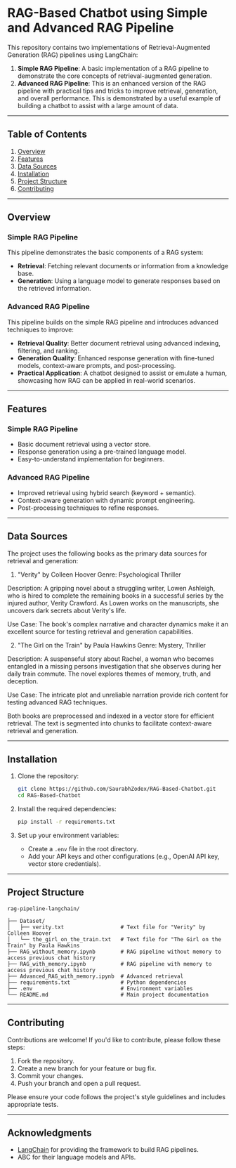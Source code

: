 # RAG-Based Chatbot using Simple and Advanced RAG Pipeline

This repository contains two implementations of Retrieval-Augmented Generation (RAG) pipelines using LangChain:

1. **Simple RAG Pipeline**: A basic implementation of a RAG pipeline to demonstrate the core concepts of retrieval-augmented generation.
2. **Advanced RAG Pipeline**: This is an enhanced version of the RAG pipeline with practical tips and tricks to improve retrieval, generation, and overall performance. This is demonstrated by a useful example of building a chatbot to assist with a large amount of data.

---

## Table of Contents
1. [Overview](#overview)
2. [Features](#features)
3. [Data Sources](#data-sources)
3. [Installation](#installation)
4. [Project Structure](#project-structure)
5. [Contributing](#contributing)

---

## Overview

### Simple RAG Pipeline
This pipeline demonstrates the basic components of a RAG system:
- **Retrieval**: Fetching relevant documents or information from a knowledge base.
- **Generation**: Using a language model to generate responses based on the retrieved information.

### Advanced RAG Pipeline
This pipeline builds on the simple RAG pipeline and introduces advanced techniques to improve:
- **Retrieval Quality**: Better document retrieval using advanced indexing, filtering, and ranking.
- **Generation Quality**: Enhanced response generation with fine-tuned models, context-aware prompts, and post-processing.
- **Practical Application**: A chatbot designed to assist or emulate a human, showcasing how RAG can be applied in real-world scenarios.

---

## Features

### Simple RAG Pipeline
- Basic document retrieval using a vector store.
- Response generation using a pre-trained language model.
- Easy-to-understand implementation for beginners.

### Advanced RAG Pipeline
- Improved retrieval using hybrid search (keyword + semantic).
- Context-aware generation with dynamic prompt engineering.
- Post-processing techniques to refine responses.

---

## Data Sources
The project uses the following books as the primary data sources for retrieval and generation:

1. "Verity" by Colleen Hoover
Genre: Psychological Thriller

Description: A gripping novel about a struggling writer, Lowen Ashleigh, who is hired to complete the remaining books in a successful series by the injured author, Verity Crawford. As Lowen works on the manuscripts, she uncovers dark secrets about Verity's life.

Use Case: The book's complex narrative and character dynamics make it an excellent source for testing retrieval and generation capabilities.

2. "The Girl on the Train" by Paula Hawkins
Genre: Mystery, Thriller

Description: A suspenseful story about Rachel, a woman who becomes entangled in a missing persons investigation that she observes during her daily train commute. The novel explores themes of memory, truth, and deception.

Use Case: The intricate plot and unreliable narration provide rich content for testing advanced RAG techniques.

Both books are preprocessed and indexed in a vector store for efficient retrieval. The text is segmented into chunks to facilitate context-aware retrieval and generation.

---

## Installation

1. Clone the repository:
   ```bash
   git clone https://github.com/SaurabhZodex/RAG-Based-Chatbot.git
   cd RAG-Based-Chatbot
   ```

2. Install the required dependencies:
   ```bash
   pip install -r requirements.txt
   ```

3. Set up your environment variables:
   - Create a `.env` file in the root directory.
   - Add your API keys and other configurations (e.g., OpenAI API key, vector store credentials).

---

## Project Structure

```
rag-pipeline-langchain/

├── Dataset/
│   ├── verity.txt                  # Text file for "Verity" by Colleen Hoover
│   └── the_girl_on_the_train.txt   # Text file for "The Girl on the Train" by Paula Hawkins
├── RAG_without_memory.ipynb        # RAG pipeline without memory to access previous chat history
├── RAG_with_memory.ipynb           # RAG pipeline with memory to access previous chat history
├── Advanced_RAG_with_memory.ipynb  # Advanced retrieval 
├── requirements.txt                # Python dependencies
├── .env                            # Environment variables
└── README.md                       # Main project documentation
```

---

## Contributing

Contributions are welcome! If you'd like to contribute, please follow these steps:
1. Fork the repository.
2. Create a new branch for your feature or bug fix.
3. Commit your changes.
4. Push your branch and open a pull request.

Please ensure your code follows the project's style guidelines and includes appropriate tests.

---

## Acknowledgments
- [LangChain](https://www.langchain.com/) for providing the framework to build RAG pipelines.
- ABC for their language models and APIs.

